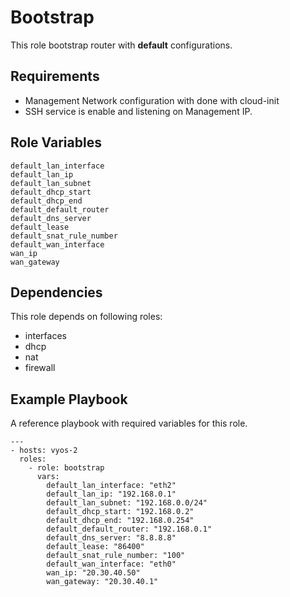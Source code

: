 Bootstrap
=========

This role bootstrap router with **default** configurations.

Requirements
------------

- Management Network configuration with done with cloud-init
- SSH service is enable and listening on Management IP.

Role Variables
--------------

```
default_lan_interface
default_lan_ip
default_lan_subnet
default_dhcp_start
default_dhcp_end
default_default_router
default_dns_server
default_lease
default_snat_rule_number
default_wan_interface
wan_ip
wan_gateway
```

Dependencies
------------

This role depends on following roles:
- interfaces
- dhcp
- nat
- firewall

Example Playbook
----------------
A reference playbook with required variables for this role.

    ---
    - hosts: vyos-2        
      roles:
        - role: bootstrap
          vars:
            default_lan_interface: "eth2"
            default_lan_ip: "192.168.0.1"
            default_lan_subnet: "192.168.0.0/24"
            default_dhcp_start: "192.168.0.2"
            default_dhcp_end: "192.168.0.254"
            default_default_router: "192.168.0.1"
            default_dns_server: "8.8.8.8"
            default_lease: "86400"
            default_snat_rule_number: "100"
            default_wan_interface: "eth0"
            wan_ip: "20.30.40.50"
            wan_gateway: "20.30.40.1"